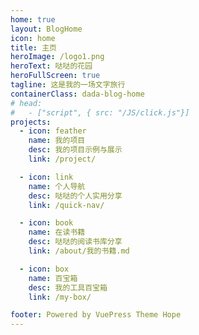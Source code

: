 ```yaml
---
home: true
layout: BlogHome
icon: home
title: 主页
heroImage: /logo1.png
heroText: 哒哒的花园
heroFullScreen: true
tagline: 这是我的一场文字旅行
containerClass: dada-blog-home
# head:
#   - ["script", { src: "/JS/click.js"}]
projects:
  - icon: feather
    name: 我的项目
    desc: 我的项目示例与展示
    link: /project/

  - icon: link
    name: 个人导航
    desc: 哒哒的个人实用分享
    link: /quick-nav/

  - icon: book
    name: 在读书籍
    desc: 哒哒的阅读书库分享
    link: /about/我的书籍.md

  - icon: box
    name: 百宝箱
    desc: 我的工具百宝箱
    link: /my-box/

footer: Powered by VuePress Theme Hope
---
```

